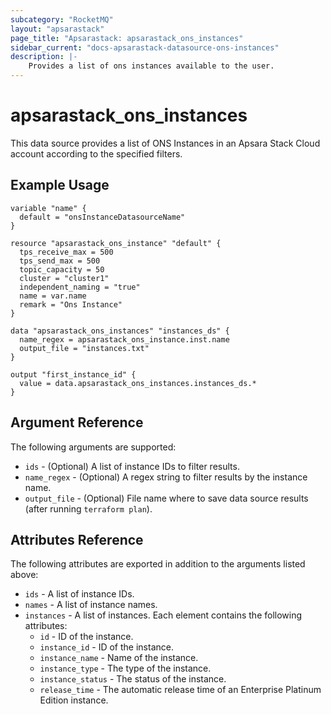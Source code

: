 ```yaml
---
subcategory: "RocketMQ"
layout: "apsarastack"
page_title: "Apsarastack: apsarastack_ons_instances"
sidebar_current: "docs-apsarastack-datasource-ons-instances"
description: |-
    Provides a list of ons instances available to the user.
---
```


# apsarastack\_ons\_instances

This data source provides a list of ONS Instances in an Apsara Stack Cloud account according to the specified filters.


## Example Usage

```
variable "name" {
  default = "onsInstanceDatasourceName"
}

resource "apsarastack_ons_instance" "default" {
  tps_receive_max = 500
  tps_send_max = 500
  topic_capacity = 50
  cluster = "cluster1"
  independent_naming = "true"
  name = var.name
  remark = "Ons Instance"
}

data "apsarastack_ons_instances" "instances_ds" {
  name_regex = apsarastack_ons_instance.inst.name
  output_file = "instances.txt"
}

output "first_instance_id" {
  value = data.apsarastack_ons_instances.instances_ds.*
}
```

## Argument Reference

The following arguments are supported:

* `ids` - (Optional) A list of instance IDs to filter results.
* `name_regex` - (Optional) A regex string to filter results by the instance name. 
* `output_file` - (Optional) File name where to save data source results (after running `terraform plan`).

## Attributes Reference

The following attributes are exported in addition to the arguments listed above:

* `ids` - A list of instance IDs.
* `names` - A list of instance names.
* `instances` - A list of instances. Each element contains the following attributes:
  * `id` - ID of the instance.
  * `instance_id` - ID of the instance.
  * `instance_name` - Name of the instance.
  * `instance_type` - The type of the instance. 
  * `instance_status` - The status of the instance.
  * `release_time` - The automatic release time of an Enterprise Platinum Edition instance.
